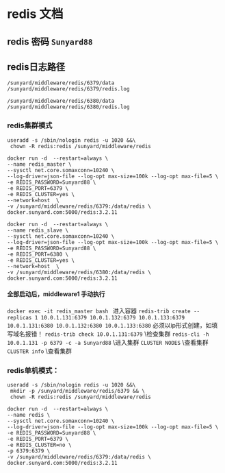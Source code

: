 # redis 文档
 

## redis 密码    `Sunyard88`
## redis日志路径

`/sunyard/middleware/redis/6379/data   /sunyard/middleware/redis/6379/redis.log`

`/sunyard/middleware/redis/6380/data   /sunyard/middleware/redis/6380/redis.log`

### redis集群模式
```
useradd -s /sbin/nologin redis -u 1020 &&\
 chown -R redis:redis /sunyard/middleware/redis
```
``` 
docker run -d  --restart=always \
--name redis_master \
--sysctl net.core.somaxconn=10240 \
--log-driver=json-file --log-opt max-size=100k --log-opt max-file=5 \
-e REDIS_PASSWORD=Sunyard88 \
-e REDIS_PORT=6379 \
-e REDIS_CLUSTER=yes \
--network=host  \
-v /sunyard/middleware/redis/6379:/data/redis \
docker.sunyard.com:5000/redis:3.2.11
```
```
docker run -d  --restart=always \
--name redis_slave \
--sysctl net.core.somaxconn=10240 \
--log-driver=json-file --log-opt max-size=100k --log-opt max-file=5 \
-e REDIS_PASSWORD=Sunyard88 \
-e REDIS_PORT=6380 \
-e REDIS_CLUSTER=yes \
--network=host  \
-v /sunyard/middleware/redis/6380:/data/redis \
docker.sunyard.com:5000/redis:3.2.11
```

#### 全部启动后，middleware1 手动执行
`docker exec -it redis_master bash `   进入容器
`redis-trib create --replicas 1 10.0.1.131:6379 10.0.1.132:6379 10.0.1.133:6379  10.0.1.131:6380 10.0.1.132:6380 10.0.1.133:6380`  必须以ip形式创建，如填写域名报错！
`redis-trib check 10.0.1.131:6379`    \\检查集群
`redis-cli -h 10.0.1.131 -p 6379 -c -a Sunyard88` \\进入集群
`CLUSTER NODES`    \\查看集群
`CLUSTER info`        \\查看集群


### redis单机模式：
```
useradd -s /sbin/nologin redis -u 1020 &&\
 mkdir -p /sunyard/middleware/redis/6379 && \
 chown -R redis:redis /sunyard/middleware/redis
```
```
docker run -d  --restart=always \
--name redis \
--sysctl net.core.somaxconn=10240 \
--log-driver=json-file --log-opt max-size=100k --log-opt max-file=5 \
-e REDIS_PASSWORD=Sunyard88 \
-e REDIS_PORT=6379 \
-e REDIS_CLUSTER=no \
-p 6379:6379 \
-v /sunyard/middleware/redis/6379:/data/redis \
docker.sunyard.com:5000/redis:3.2.11
```